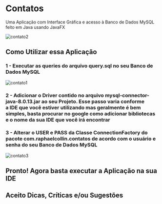 # Contatos
Uma Aplicação com Interface Gráfica e acesso à Banco de Dados MySQL feito em Java usando JavaFX

![contato2](https://user-images.githubusercontent.com/44872660/51091344-c62b1900-1770-11e9-850f-fd6c25077ae3.png)

## Como Utilizar essa Aplicação

### 1 - Executar as queries do arquivo query.sql no seu Banco de Dados MySQL

![contato1](https://user-images.githubusercontent.com/44872660/51091348-d216db00-1770-11e9-9c39-d078ad3fba0e.png)

### 2 - Adicionar o Driver contido no arquivo mysql-connector-java-8.0.13.jar ao seu Projeto. Esse passo varia conforme <br>a IDE que você estiver utilizando mas geralmente é bem simples, basta procurar no google como adicionar bibliotecas <br> e o nome da sua IDE que você irá encontrar


### 3 - Alterar o USER e PASS da Classe ConnectionFactory do pacote com.raphaelcollin.contatos de acordo com o usuário e senha do seu Banco de Dados MySQL

![contato3](https://user-images.githubusercontent.com/44872660/51091350-d7742580-1770-11e9-9ec5-b2248edd4cca.png)

## Pronto! Agora basta executar a Aplicação na sua IDE


## Aceito Dicas, Críticas e/ou Sugestões
